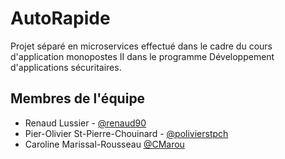 # AutoRapide
Projet séparé en microservices effectué dans le cadre du cours d'application monopostes II dans le programme Développement d'applications sécuritaires.

## Membres de l'équipe
- Renaud Lussier - [@renaud90](https://github.com/renaud90)
- Pier-Olivier St-Pierre-Chouinard - [@polivierstpch](https://github.com/polivierstpch)
- Caroline Marissal-Rousseau [@CMarou](https://github.com/CMarou)
